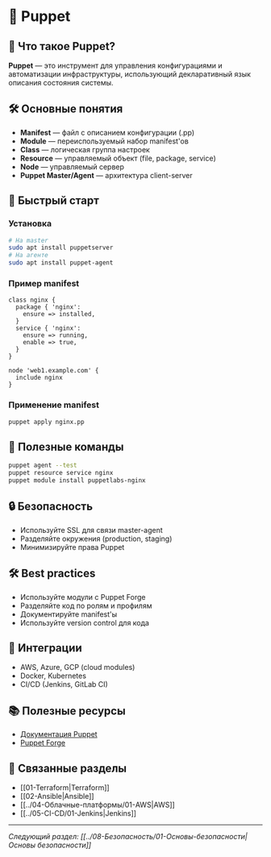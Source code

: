 # 🔧 Puppet

## 📖 Что такое Puppet?

**Puppet** — это инструмент для управления конфигурациями и автоматизации инфраструктуры, использующий декларативный язык описания состояния системы.

## 🛠️ Основные понятия
- **Manifest** — файл с описанием конфигурации (.pp)
- **Module** — переиспользуемый набор manifest'ов
- **Class** — логическая группа настроек
- **Resource** — управляемый объект (file, package, service)
- **Node** — управляемый сервер
- **Puppet Master/Agent** — архитектура client-server

## 🚀 Быстрый старт

### Установка
```bash
# На master
sudo apt install puppetserver
# На агенте
sudo apt install puppet-agent
```

### Пример manifest
```puppet
class nginx {
  package { 'nginx':
    ensure => installed,
  }
  service { 'nginx':
    ensure => running,
    enable => true,
  }
}

node 'web1.example.com' {
  include nginx
}
```

### Применение manifest
```bash
puppet apply nginx.pp
```

## 📝 Полезные команды
```bash
puppet agent --test
puppet resource service nginx
puppet module install puppetlabs-nginx
```

## 🔒 Безопасность
- Используйте SSL для связи master-agent
- Разделяйте окружения (production, staging)
- Минимизируйте права Puppet

## 🛠️ Best practices
- Используйте модули с Puppet Forge
- Разделяйте код по ролям и профилям
- Документируйте manifest'ы
- Используйте version control для кода

## 🔧 Интеграции
- AWS, Azure, GCP (cloud modules)
- Docker, Kubernetes
- CI/CD (Jenkins, GitLab CI)

## 📚 Полезные ресурсы
- [Документация Puppet](https://puppet.com/docs/)
- [Puppet Forge](https://forge.puppet.com/)

## 🔗 Связанные разделы
- [[01-Terraform|Terraform]]
- [[02-Ansible|Ansible]]
- [[../04-Облачные-платформы/01-AWS|AWS]]
- [[../05-CI-CD/01-Jenkins|Jenkins]]

---

*Следующий раздел: [[../08-Безопасность/01-Основы-безопасности|Основы безопасности]]* 